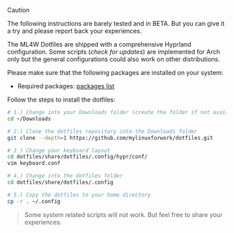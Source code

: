 > [!CAUTION]
> The following instructions are barely tested and in BETA. But you can give it a try and please report back your experiences.

The ML4W Dotfiles are shipped with a comprehensive Hyprland configuration. Some scripts (*check for updates*) are implemented for Arch only but the general configurations could also work on other distributions.

Please make sure that the following packages are installed on your system:
* Required packages: [packages list](https://github.com/mylinuxforwork/dotfiles/tree/main/share/packages)

Follow the steps to install the dotfiles:

```sh
# 1.) Change into your Downloads folder (create the folder if not available)
cd ~/Downloads

# 2.) Clone the dotfiles repository into the Downloads folder
git clone --depth=1 https://github.com/mylinuxforwork/dotfiles.git

# 3.) Change your keyboard layout
cd dotfiles/share/dotfiles/.config/hypr/conf/
vim keyboard.conf

# 4.) Change into the dotfiles folder
cd dotfiles/share/dotfiles/.config

# 5.) Copy the dotfiles to your home directory
cp -r . ~/.config

```

>Some system related scripts will not work. But feel free to share your experiences.

